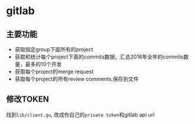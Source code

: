 # gitlab

## 主要功能

- 获取指定group下面所有的project
- 获取和统计每个project下面的commits数据，汇总2016年全年的commits数量，最多的10个开发
- 获取每个project的merge request
- 获取每个project的所有review comments,保存到文件


## 修改TOKEN

找到`lib/client.go`, 改成你自己的`private token`和gitlab api url
